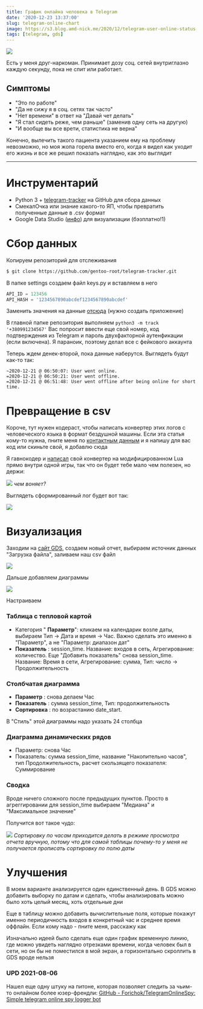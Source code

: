 ```yaml
---
title: График онлайна человека в Telegram
date: '2020-12-23 13:37:00'
slug: telegram-online-chart
image: https://s3.blog.amd-nick.me/2020/12/telegram-user-online-status-graph.png
tags: [telegram, gds]
---
```


![](https://s3.blog.amd-nick.me/2020/12/telegram-user-online-status-graph.png)

Есть у меня друг-наркоман. Принимает дозу соц. сетей внутриглазно каждую секунду, пока не спит или работает.

<!--truncate-->

## Симптомы

- "Это по работе"
- "Да не сижу я в соц. сетях так часто"
- "Нет времени" в ответ на "Давай чет делать"
- "Я стал сидеть реже, чем раньше" (заменив одну сеть на другую)
- "И вообще вы все врети, статистика не верна"

Конечно, вылечить такого пациента указанием ему на проблему невозможно, но моя жопа горела вместо его, когда я видел как уходит его жизнь и все же решил показать наглядно, как это выглядит

* * *

# Инструментарий

- Python 3 + [telegram-tracker](https://github.com/gentoo-root/telegram-tracker) на GitHub для сбора данных
- СмекалОчка или знание какого-то ЯП, чтобы превратить полученные данные в .csv формат
- Google Data Studio ([инфо](https://t.me/uFeed/14)) для визуализации (бэзплатно!1)

# Сбор данных

Копируем репозиторий для отслеживания

```sh
$ git clone https://github.com/gentoo-root/telegram-tracker.git
```

В папке settings создаем файл keys.py и вставляем в него

```py
API_ID = 123456
API_HASH = '1234567890abcdef1234567890abcdef'
```

Заменить значения на данные [отсюда](https://my.telegram.org/apps) (нужно создать приложение)

В главной папке репозитория выполняем
`python3 -m track '+380991234567'`
Вас попросит ввести еще свой номер, код подтверждения из Telegram и пароль двухфакторной аутенфикации (если включена). Я параноик, поэтому делал все с фейкового аккаунта

Теперь ждем денек-второй, пока данные наберутся. Выглядеть будут как-то так:

```
~2020-12-21 @ 06:50:07: User went online.
=2020-12-21 @ 06:50:21: User went offline.
=2020-12-21 @ 06:51:48: User went offline after being online for short time.
```

# Превращение в csv

Короче, тут нужен кодераст, чтобы написать конвертер этих логов с человеческого языка в формат бездушной машины. Если эта статья кому-то нужна, пните меня по [контактным данным](about) и я напишу для вас код или скиньте свой, я добавлю сюда

Я гавнокодер и [написал](https://gist.github.com/AMD-NICK/ea2bd29d9db782fadd456865e4ea770c) свой конвертер на модифицированном Lua прямо внутри одной игры, так что он будет тебе мало чем полезен, но держи:

![](https://s3.blog.amd-nick.me/2020/12/image.png)
*чем воняет?*

Выглядеть сформированный лог будет вот так:

![](https://s3.blog.amd-nick.me/2020/12/image-1.png)

# Визуализация

Заходим на [сайт GDS](https://datastudio.google.com), создаем новый отчет, выбираем источник данных "Загрузка файла", заливаем наш csv файл

![](https://s3.blog.amd-nick.me/2020/12/image-2.png)

Дальше добавляем диаграммы

![](https://s3.blog.amd-nick.me/2020/12/image-3.png)

Настраиваем

### Таблица с тепловой картой

- Категория " **Параметр**": кликаем на календарик возле даты, выбираем Тип -> Дата и время -> Час. Важно сделать это именно в "Параметр", а не "Параметр: диапазон дат"
- **Показатель** : session\_time. Название: входов в сеть, Агрегирование: количество. Еще "Добавить показатель" снова session\_time. Название: Время в сети, Агрегирование: сумма, Тип: число -> Продолжительность

### Столбчатая диаграмма

- **Параметр** : снова делаем Час
- **Показатель** : сумма session\_time, Тип: продолжительность
- **Сортировка** : по возрастанию date\_start.

В "Стиль" этой диаграммы надо указать 24 столбца

### Диаграмма динамических рядов

- Параметр: снова Час
- Показатель: сумма session\_time, название "Накопительно часов", тип Продолжительность, расчет скользящего показателя: Суммирование

### Сводка

Вроде ничего сложного после предыдущих пунктов. Просто в агреггировании для session\_time выбираем "Медиана" и "Максимальное значение"

Получится вот такое чудо:

![](https://s3.blog.amd-nick.me/2020/12/image-4.png)
*Сортировку по часам приходится делать в режиме просмотра отчета вручную, потому что для самой таблицы почему-то у меня не получается прописать сортировку по полю даты*

# Улучшения

В моем варианте анализируется один единственный день. В GDS можно добавить выборку по датам и сделать, чтобы анализировать можно было хоть целый месяц, хоть отдельные дни

Еще в таблицу можно добавить вычислительные поля, которые покажут именно периодичность входов в конкретный час и среднее время оффлайн. Если кому надо - пните меня, расскажу как

Изначально идеей было сделать еще один график временную линию, где можно увидеть наглядно отрезками времени, когда человек был в сети, но он бы не поместился в мой экран, а горизонтально скроллить в GDS вроде нельзя

### UPD 2021-08-06

Нашел еще одну штуку на питоне, которая позволяет следить за чьим-то онлайном более юзер-френдли: [GitHub - Forichok/TelegramOnlineSpy: Simple telegram online spy logger bot](https://github.com/Forichok/TelegramOnlineSpy)

